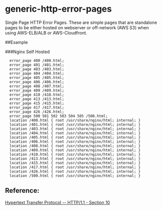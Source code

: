# generic-http-error-pages
Single Page HTTP Error Pages.  These are simple pages that are standalone pages to be either hosted on webserver or off-network (AWS S3) when using AWS-ELB/ALB or AWS-Cloudfront.

##Example

###Nginx Self Hosted
```shell
  error_page 400 /400.html;
  error_page 401 /401.html;
  error_page 403 /403.html;
  error_page 404 /404.html;
  error_page 405 /405.html;
  error_page 406 /406.html;
  error_page 408 /407.html;
  error_page 409 /409.html;
  error_page 410 /410.html;
  error_page 413 /413.html;
  error_page 415 /415.html;
  error_page 417 /417.html;
  error_page 426 /426.html;
  error_page 500 501 502 503 504 505 /500.html;
  location /400.html { root /usr/share/nginx/html; internal; }
  location /401.html { root /usr/share/nginx/html; internal; }
  location /403.html { root /usr/share/nginx/html; internal; }
  location /404.html { root /usr/share/nginx/html; internal; }
  location /405.html { root /usr/share/nginx/html; internal; }
  location /406.html { root /usr/share/nginx/html; internal; }
  location /408.html { root /usr/share/nginx/html; internal; }
  location /409.html { root /usr/share/nginx/html; internal; }
  location /410.html { root /usr/share/nginx/html; internal; }
  location /413.html { root /usr/share/nginx/html; internal; }
  location /415.html { root /usr/share/nginx/html; internal; }
  location /417.html { root /usr/share/nginx/html; internal; }
  location /426.html { root /usr/share/nginx/html; internal; }
  location /500.html { root /usr/share/nginx/html; internal; }
```

## Reference:
[Hypertext Transfer Protocol -- HTTP/1.1 - Section 10](https://www.w3.org/Protocols/rfc2616/rfc2616-sec10.html)
